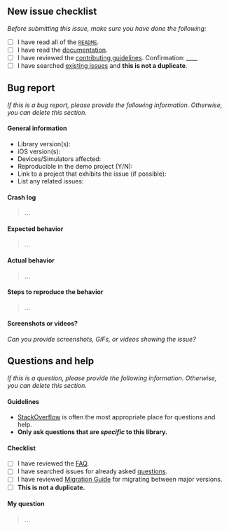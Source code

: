 ## New issue checklist

*Before submitting this issue, make sure you have done the following:*

- [ ] I have read all of the [`README`](https://github.com/jessesquires/JSQMessagesViewController/blob/develop/README.md).
- [ ] I have read the [documentation](http://cocoadocs.org/docsets/JSQMessagesViewController/).
- [ ] I have reviewed the [contributing guidelines](https://github.com/jessesquires/JSQMessagesViewController/blob/develop/.github/CONTRIBUTING.md). Confirmation: ____
- [ ] I have searched [existing issues](https://github.com/jessesquires/JSQMessagesViewController/issues?q=is%3Aissue+sort%3Acreated-desc) and **this is not a duplicate**.

## Bug report

*If this is a bug report, please provide the following information. Otherwise, you can delete this section.*

#### General information

- Library version(s):
- iOS version(s):
- Devices/Simulators affected:
- Reproducible in the demo project (Y/N): 
- Link to a project that exhibits the issue (if possible):
- List any related issues:

#### Crash log

>...

#### Expected behavior

> ...

#### Actual behavior

> ...

#### Steps to reproduce the behavior

> ...

#### Screenshots or videos?

*Can you provide screenshots, GIFs, or videos showing the issue?*

## Questions and help

*If this is a question, please provide the following information. Otherwise, you can delete this section.*

#### Guidelines

* [StackOverflow](http://stackoverflow.com/questions/tagged/jsqmessagesviewcontroller) is often the most appropriate place for questions and help.
* **Only ask questions that are _specific_ to this library.**

#### Checklist

- [ ] I have reviewed the [FAQ](https://github.com/jessesquires/JSQMessagesViewController/blob/develop/Documentation/faq.md).
- [ ] I have searched issues for already asked [questions](https://github.com/jessesquires/JSQMessagesViewController/issues?utf8=✓&q=label%3A%22questions+%26+help%22+). 
- [ ] I have reviewed [Migration Guide](https://github.com/jessesquires/JSQMessagesViewController/blob/develop/Documentation/migration.md) for migrating between major versions.
- [ ] **This is not a duplicate.**

#### My question

>...
